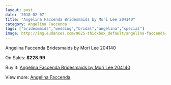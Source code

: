 ```yaml
---
layout: post
date: '2018-02-07'
title: "Angelina Faccenda Bridesmaids by Mori Lee 204140"
category: Angelina Faccenda
tags: ["bridesmaids","wedding","bridal","angelina","special"]
image: http://img.eudances.com/9625-thickbox_default/angelina-faccenda-bridesmaids-by-mori-lee-204140.jpg
---
```

Angelina Faccenda Bridesmaids by Mori Lee 204140

On Sales: **$228.99**
<a href="https://www.eudances.com/en/angelina-faccenda/3175-angelina-faccenda-bridesmaids-by-mori-lee-204140.html"><amp-img layout="responsive" width="600" height="600" src="//img.eudances.com/9625-thickbox_default/angelina-faccenda-bridesmaids-by-mori-lee-204140.jpg" alt="Angelina Faccenda Bridesmaids by Mori Lee 204140 0" /></a>
<a href="https://www.eudances.com/en/angelina-faccenda/3175-angelina-faccenda-bridesmaids-by-mori-lee-204140.html"><amp-img layout="responsive" width="600" height="600" src="//img.eudances.com/9628-thickbox_default/angelina-faccenda-bridesmaids-by-mori-lee-204140.jpg" alt="Angelina Faccenda Bridesmaids by Mori Lee 204140 1" /></a>
<a href="https://www.eudances.com/en/angelina-faccenda/3175-angelina-faccenda-bridesmaids-by-mori-lee-204140.html"><amp-img layout="responsive" width="600" height="600" src="//img.eudances.com/9627-thickbox_default/angelina-faccenda-bridesmaids-by-mori-lee-204140.jpg" alt="Angelina Faccenda Bridesmaids by Mori Lee 204140 2" /></a>
<a href="https://www.eudances.com/en/angelina-faccenda/3175-angelina-faccenda-bridesmaids-by-mori-lee-204140.html"><amp-img layout="responsive" width="600" height="600" src="//img.eudances.com/9626-thickbox_default/angelina-faccenda-bridesmaids-by-mori-lee-204140.jpg" alt="Angelina Faccenda Bridesmaids by Mori Lee 204140 3" /></a>

Buy it: [Angelina Faccenda Bridesmaids by Mori Lee 204140](https://www.eudances.com/en/angelina-faccenda/3175-angelina-faccenda-bridesmaids-by-mori-lee-204140.html "Angelina Faccenda Bridesmaids by Mori Lee 204140")

View more: [Angelina Faccenda](https://www.eudances.com/en/55-angelina-faccenda "Angelina Faccenda")